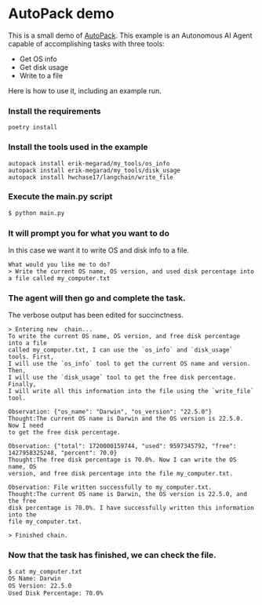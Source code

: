 # AutoPack demo

This is a small demo of [AutoPack](https://autopack.ai). This example is an Autonomous AI Agent capable of accomplishing
tasks with three tools:

- Get OS info
- Get disk usage
- Write to a file

Here is how to use it, including an example run.

### Install the requirements

`poetry install`

### Install the tools used in the example

```
autopack install erik-megarad/my_tools/os_info
autopack install erik-megarad/my_tools/disk_usage
autopack install hwchase17/langchain/write_file
```

### Execute the main.py script

```bash
$ python main.py
```

### It will prompt you for what you want to do

In this case we want it to write OS and disk info to a file.

```
What would you like me to do?
> Write the current OS name, OS version, and used disk percentage into a file called my_computer.txt
```

### The agent will then go and complete the task.

The verbose output has been edited for succinctness.

```
> Entering new  chain...
To write the current OS name, OS version, and free disk percentage into a file
called my_computer.txt, I can use the `os_info` and `disk_usage` tools. First,
I will use the `os_info` tool to get the current OS name and version. Then,
I will use the `disk_usage` tool to get the free disk percentage. Finally,
I will write all this information into the file using the `write_file` tool.

Observation: {"os_name": "Darwin", "os_version": "22.5.0"}
Thought:The current OS name is Darwin and the OS version is 22.5.0. Now I need
to get the free disk percentage.

Observation: {"total": 1720000159744, "used": 9597345792, "free": 1427958325248, "percent": 70.0}
Thought:The free disk percentage is 70.0%. Now I can write the OS name, OS
version, and free disk percentage into the file my_computer.txt.

Observation: File written successfully to my_computer.txt.
Thought:The current OS name is Darwin, the OS version is 22.5.0, and the free
disk percentage is 70.0%. I have successfully written this information into the
file my_computer.txt.

> Finished chain.
```

### Now that the task has finished, we can check the file.

```bash
$ cat my_computer.txt
OS Name: Darwin
OS Version: 22.5.0
Used Disk Percentage: 70.0%
```